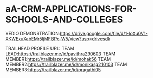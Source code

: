 # aA-CRM-APPLICATIONS-FOR-SCHOOLS-AND-COLLEGES


VEDIO DEMONSTRATION:https://drive.google.com/file/d/1-IoXu0V1-XKWExuXabEMr5ljMFBPo-W5/view?usp=drivesdk

TRAILHEAD PROFILE URL:
TEAM LEAD:https://trailblazer.me/id/pavithra290603
TEAM MEMBER1:https://trailblazer.me/id/mohak56
TEAM MEMBER2:https://trailblazer.me/id/monikasg210103
TEAM MEMBER3:https://trailblazer.me/id/pragathi05
